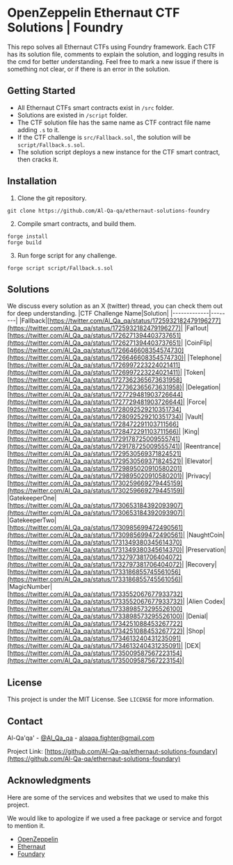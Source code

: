 # OpenZeppelin Ethernaut CTF Solutions | Foundry

This repo solves all Ethernaut CTFs using Foundry framework. Each CTF has its solution file, comments to explain the solution, and logging results in the cmd for better understanding. Feel free to mark a new issue if there is something not clear, or if there is an error in the solution.

## Getting Started

- All Ethernaut CTFs smart contracts exist in `/src` folder.
- Solutions are existed in `/script` folder.
- The CTF solution file has the same name as CTF contract file name adding `.s` to it.
- If the CTF challenge is `src/Fallback.sol`, the solution will be `script/Fallback.s.sol`.
- The solution script deploys a new instance for the CTF smart contract, then cracks it.

## Installation

1. Clone the git repository.

```
git clone https://github.com/Al-Qa-qa/ethernaut-solutions-foundry
```

2. Compile smart contracts, and build them.

```
forge install
forge build
```

3. Run forge script for any challenge.

```
forge script script/Fallback.s.sol
```

## Solutions

We discuss every solution as an X (twitter) thread, you can check them out for deep understanding.
|CTF Challenge Name|Solution|
|-------------|--------|
|Fallback|[https://twitter.com/Al_Qa_qa/status/1725932182479196277](https://twitter.com/Al_Qa_qa/status/1725932182479196277)|
|Fal1out|[https://twitter.com/Al_Qa_qa/status/1726271394403737651](https://twitter.com/Al_Qa_qa/status/1726271394403737651)|
|CoinFlip|[https://twitter.com/Al_Qa_qa/status/1726646608354574730](https://twitter.com/Al_Qa_qa/status/1726646608354574730)|
|Telephone|[https://twitter.com/Al_Qa_qa/status/1726997223224021411](https://twitter.com/Al_Qa_qa/status/1726997223224021411)|
|Token|[https://twitter.com/Al_Qa_qa/status/1727362365673631958](https://twitter.com/Al_Qa_qa/status/1727362365673631958)|
|Delegation|[https://twitter.com/Al_Qa_qa/status/1727729481903726644](https://twitter.com/Al_Qa_qa/status/1727729481903726644)|
|Force|[https://twitter.com/Al_Qa_qa/status/1728092529210351734](https://twitter.com/Al_Qa_qa/status/1728092529210351734)|
|Vault|[https://twitter.com/Al_Qa_qa/status/1728472291103711566](https://twitter.com/Al_Qa_qa/status/1728472291103711566)|
|King|[https://twitter.com/Al_Qa_qa/status/1729178725009555741](https://twitter.com/Al_Qa_qa/status/1729178725009555741)|
|Reentrance|[https://twitter.com/Al_Qa_qa/status/1729530569371824521](https://twitter.com/Al_Qa_qa/status/1729530569371824521)|
|Elevator|[https://twitter.com/Al_Qa_qa/status/1729895020910580201](https://twitter.com/Al_Qa_qa/status/1729895020910580201)|
|Privacy|[https://twitter.com/Al_Qa_qa/status/1730259669279445159](https://twitter.com/Al_Qa_qa/status/1730259669279445159)|
|GatekeeperOne|[https://twitter.com/Al_Qa_qa/status/1730653184392093907](https://twitter.com/Al_Qa_qa/status/1730653184392093907)|
|GatekeeperTwo|[https://twitter.com/Al_Qa_qa/status/1730985699472490561](https://twitter.com/Al_Qa_qa/status/1730985699472490561)|
|NaughtCoin|[https://twitter.com/Al_Qa_qa/status/1731349380345614370](https://twitter.com/Al_Qa_qa/status/1731349380345614370)|
|Preservation|[https://twitter.com/Al_Qa_qa/status/1732797381706404072](https://twitter.com/Al_Qa_qa/status/1732797381706404072)|
|Recovery|[https://twitter.com/Al_Qa_qa/status/1733186855745561056](https://twitter.com/Al_Qa_qa/status/1733186855745561056)|
|MagicNumber|[https://twitter.com/Al_Qa_qa/status/1733552067677933732](https://twitter.com/Al_Qa_qa/status/1733552067677933732)|
|Alien Codex|[https://twitter.com/Al_Qa_qa/status/1733898573295526100](https://twitter.com/Al_Qa_qa/status/1733898573295526100)|
|Denial|[https://twitter.com/Al_Qa_qa/status/1734251088453267722](https://twitter.com/Al_Qa_qa/status/1734251088453267722)|
|Shop|[https://twitter.com/Al_Qa_qa/status/1734613240431235091](https://twitter.com/Al_Qa_qa/status/1734613240431235091)|
|DEX|[https://twitter.com/Al_Qa_qa/status/1735009587567223154](https://twitter.com/Al_Qa_qa/status/1735009587567223154)|

## License

This project is under the MIT License. See `LICENSE` for more information.

## Contact

Al-Qa'qa' - [@Al_Qa_qa](https://twitter.com/Al_Qa_qa) - alqaqa.fighter@gmail.com

Project Link: [https://github.com/Al-Qa-qa/ethernaut-solutions-foundary](https://github.com/Al-Qa-qa/ethernaut-solutions-foundary)

## Acknowledgments

Here are some of the services and websites that we used to make this project.

We would like to apologize if we used a free package or service and forgot to mention it.

- [OpenZeppelin](https://www.openzeppelin.com/)
- [Ethernaut](https://ethernaut.openzeppelin.com/)
- [Foundary](https://book.getfoundry.sh/)

